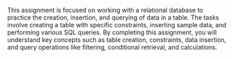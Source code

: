 This assignment is focused on working with a relational database to practice the creation, insertion, and querying of data in a table. 
The tasks involve creating a table with specific constraints, inserting sample data, and performing various SQL queries.
By completing this assignment, you will understand key concepts such as table creation, 
constraints, data insertion, and query operations like filtering, conditional retrieval, and calculations.

